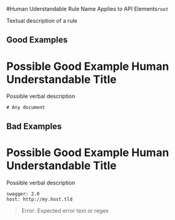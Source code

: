 #Human Uderstandable Rule Name
Applies to API Elements`root`

Textual description of a rule



## Good Examples
# Possible Good Example Human Understandable Title

Possible verbal description

```
# Any document
```

## Bad Examples
# Possible Good Example Human Understandable Title

Possible verbal description

```
swagger: 2.0
host: http://my.host.tld
```

> Error: Expected error text or regex



